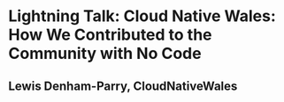# Lightning Talk: Cloud Native Wales: How We Contributed to the Community with No Code

## Lewis Denham-Parry, CloudNativeWales

